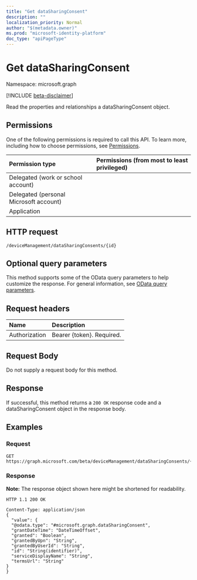 ```yaml
---
title: "Get dataSharingConsent"
description: ""
localization_priority: Normal
author: "$(metadata.owner)"
ms.prod: "microsoft-identity-platform"
doc_type: "apiPageType"
---
```


# Get dataSharingConsent

Namespace: microsoft.graph

[!INCLUDE [beta-disclaimer](../../includes/beta-disclaimer.md)]

Read the properties and relationships a dataSharingConsent object.

## Permissions

One of the following permissions is required to call this API. To learn more, including how to choose permissions, see [Permissions](/graph/permissions-reference).

| Permission type                        | Permissions (from most to least privileged) |
| :------------------------------------- | :------------------------------------------ |
| Delegated (work or school account)     |                                             |
| Delegated (personal Microsoft account) |                                             |
| Application                            |                                             |

## HTTP request

<!-- {
  "blockType": "ignored"
}
-->

```http
/deviceManagement/dataSharingConsents/{id}

```

## Optional query parameters

This method supports some of the OData query parameters to help customize the response. For general information, see [OData query parameters](/graph/query-parameters).

## Request headers

| Name          | Description               |
| :------------ | :------------------------ |
| Authorization | Bearer {token}. Required. |

## Request Body

<!-- Actions and Functions -->

<!-- CRUD Methods -->

Do not supply a request body for this method.

## Response

If successful, this method returns a `200 OK` response code and a dataSharingConsent object in the response body.

## Examples

### Request

<!-- {
  "blockType": "request",
  "name": "get_datasharingconsent"
}
-->

```http
GET https://graph.microsoft.com/beta/deviceManagement/dataSharingConsents/{id}

```

### Response

**Note:** The response object shown here might be shortened for readability.

<!-- {
  "blockType": "response",
  "truncated": true,
  "@odata.type": "microsoft.management.services.api.dataSharingConsent"
}
-->

```http
HTTP 1.1 200 OK

Content-Type: application/json
{
  "value": {
  "@odata.type": "#microsoft.graph.dataSharingConsent",
  "grantDateTime": "DateTimeOffset",
  "granted": "Boolean",
  "grantedByUpn": "String",
  "grantedByUserId": "String",
  "id": "String(identifier)",
  "serviceDisplayName": "String",
  "termsUrl": "String"
}
}

```